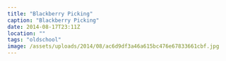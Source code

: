```yaml
---
title: "Blackberry Picking"
caption: "Blackberry Picking"
date: 2014-08-17T23:11Z
location: ""
tags: "oldschool"
image: /assets/uploads/2014/08/ac6d9df3a46a615bc476e67833661cbf.jpg
---
```

